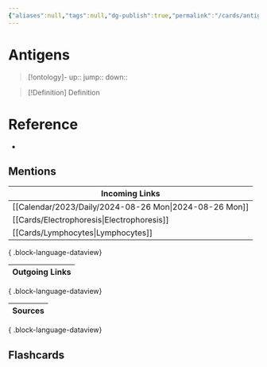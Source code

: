 ```yaml
---
{"aliases":null,"tags":null,"dg-publish":true,"permalink":"/cards/antigens/","dgPassFrontmatter":true}
---
```


# Antigens

> [!ontology]-
> up:: 
> jump:: 
> down:: 

> [!Definition] Definition

# Reference

- 

## Mentions

| Incoming Links                                            |
| --------------------------------------------------------- |
| [[Calendar/2023/Daily/2024-08-26 Mon\|2024-08-26 Mon]] |
| [[Cards/Electrophoresis\|Electrophoresis]]             |
| [[Cards/Lymphocytes\|Lymphocytes]]                     |

{ .block-language-dataview}

| Outgoing Links |
| -------------- |

{ .block-language-dataview}

| Sources |
| ------- |

{ .block-language-dataview}

## Flashcards
